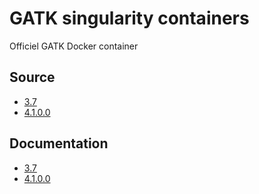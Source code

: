 # GATK singularity containers

Officiel GATK Docker container

## Source

- [3.7](https://software.broadinstitute.org/gatk/download/auth?package=GATK-archive\&version=3.7-0-gcfedb67)
- [4.1.0.0](https://hub.docker.com/r/broadinstitute/gatk)

## Documentation 

- [3.7](https://software.broadinstitute.org/gatk/documentation/tooldocs/3.7-0/)
- [4.1.0.0](https://software.broadinstitute.org/gatk/documentation/tooldocs/4.1.0.0/)